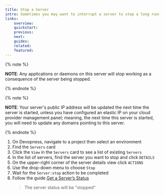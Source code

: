 ```yaml
---
title: Stop a Server
intro: Sometimes you may want to interrupt a server to stop a long running task. Stop a server to force any running tasks to end.
links:
    overview:
    quickstart:
    previous:
    next:
    guides:
    related:
    featured:
---
```


{% note %}

**NOTE**: Any applications or daemons on this server will stop working as a consequence of the server being stopped.

{% endnote %}

{% note %}

**NOTE**: Your server's public IP address will be updated the next time the server is started, unless you have configured an elastic IP on your cloud provider management panel; meaning, the next time this server is started, you will need to update any domains pointing to this server.

{% endnote %}

1. On Devopness, navigate to a project then select an environment
1. Find the `Servers` card
1. Click the `View` in the `Servers` card to see a list of existing `Servers`
1. In the list of servers, find the server you want to stop and click `DETAILS`
3. On the upper-right corner of the server details view click `ACTIONS`
4. Use the drop-down menu to choose `Stop`
5. Wait for the `Server:stop` action to be completed
6. Follow the guide [Get a Server’s Status](/docs/servers/get-server-status)
    > The server status will be "stopped"
